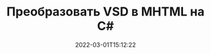 ---
############################# Static ############################
layout: "auto-gen-conversion"
date: 2022-03-01T15:12:22
draft: false
otherformats: doc docm docx dot dotm dotx epub md odt ott pdf rtf tex txt vdx vsdm vsdx vssm vssx vstm vstx vsx vtx xps

############################# Head ############################
head_title: "Конвертер VSD в MHTML на C#"
head_description: "Преобразовать VSD в MHTML на .NET, используя несколько строк кода. Используйте API преобразования документов GroupDocs для преобразования более 160 форматов файлов."

############################# Header ############################
title: "Преобразовать VSD в MHTML на C#"
description: "Конвертер VSD в MHTML с помощью нескольких строк .NET кода"
bg_image: "https://cms.admin.containerize.com/templates/aspose/App_Themes/V3/images/bg/header1.png"
bg_overlay: false
button:
    enable: true

############################# SubMenu ############################
submenu:
    enable: true

    left:
        img_alt: "GroupDocs.Conversion for .NET"
        image: "https://cms.admin.containerize.com/templates/groupdocs/images/product-logos/90x90-noborder/groupdocs-conversion-net.png"
        product: "GroupDocs.Conversion"
        platform: ".NET"

    

############################# About ############################
about:
    enable: true
    title: "О GroupDocs.Conversion для .NET API"
    content: |
        [GroupDocs.Conversion for .NET](https://products.groupdocs.com/ru/conversion/net/)  можно использовать для преобразования Microsoft Word, Excel, PowerPoint, PDF, Visio и других форматов. GroupDocs.Conversion — это автономный API, который подходит для серверных и внутренних систем, где требуется высокая производительность. Он не зависит от какого-либо программного обеспечения, такого как Microsoft или Open Office.
    

overview:
    enable: true
    content: |
        Преобразуйте свои файлы VSD в файлы MHTML в .NET. Для этого понадобится всего пара строк кода C# на любой платформе по вашему выбору, например — Windows, Linux, macOS.
        Вы можете бесплатно попробовать конвертацию VSD в MHTML и оценить качество результатов преобразования.
        Наряду с простыми сценариями преобразования файлов вы можете попробовать более сложные варианты загрузки исходного файла VSD и сохранения выходного результата MHTML.
        
        Например, для исходного файла VSD можно использовать следующие параметры загрузки:

        * автоматическое определение формата файла;
        * указать пароль для защищенных файлов (если формат файла это поддерживает);
        * заменить отсутствующие шрифты, чтобы сохранить внешний вид документа.

        Существуют также расширенные возможности преобразования для файла MHTML:

        * конвертировать определенную страницу документа или диапазон страниц;
        * добавить водяной знак в преобразованный файл MHTML.

        После завершения преобразования вы можете сохранить файл MHTML по локальному пути к файлу или в любое стороннее хранилище, такое как FTP, Amazon S3, Google Drive, Dropbox и т. д.
        Обратите внимание - для преобразования VSD в MHTML не требуется установка какого-либо дополнительного программного обеспечения, например MS Office, Open Office, Adobe Acrobat Reader и т. д. 


############################# Steps ############################
steps:
    enable: true
    title_left: "Шаги по конвертации VSD в MHTML в C#"
    content_left: |
        [GroupDocs.Conversion](https://products.groupdocs.com/ru/conversion/net/)  упрощает для разработчиков преобразование файла VSD в MHTML с помощью нескольких строк кода.

        * Создайте экземпляр класса Converter и загрузите файл VSD с полным путем
        * Создайте и установите ConvertOptions для типа MHTML.
        * Вызовите метод Converter.Convert и передайте полный путь и формат (MHTML) в качестве параметра
        
    title_right: "Системные Требования"
    content_right: |
        Базовое преобразование с помощью GroupDocs.Conversion для .NET можно выполнить всего за несколько простых шагов. Наши API поддерживаются на всех основных платформах и операционных системах. Перед выполнением приведенного ниже кода убедитесь, что в вашей системе установлены следующие предварительные компоненты.

        * Операционные системы: Microsoft Windows, Linux, MacOS
        * Среды разработки: Microsoft Visual Studio, Xamarin, MonoDevelop
        * Фреймворки: .NET Framework, .NET Standard, .NET Core, Mono
        * Получите последнюю версию GroupDocs.Conversion для .NET из [Nuget](https://www.nuget.org/packages/groupdocs.conversion)
        
    code: |
        ```cs
        // Загружаем VSD файл
        var converter = new GroupDocs.Conversion.Converter("template.vsd");
        // Устанавливаем параметры конвертации для формата MHTML
        var convertOptions = converter.GetPossibleConversions()["mhtml"].ConvertOptions;
        // Преобразовать в формат MHTML
        converter.Convert("output.mhtml", convertOptions);        
        ```
        
demos:
    enable: true
    title: "Демонстрация VSD в MHTML"
    content: |
       Конвертируйте VSD в MHTML прямо сейчас, посетив веб-сайт [GroupDocs.Conversion App](https://products.groupdocs.app/conversion/family). Онлайн демонстрация имеет следующие преимущества
          

more_formats:
    enable: true
    title: "Другие поддерживаемые преобразования VSD"
    content: "Вы также можете конвертировать VSD во многие другие форматы файлов. Пожалуйста, смотрите список ниже."
       
       
back_to_top:
    enable: true
---